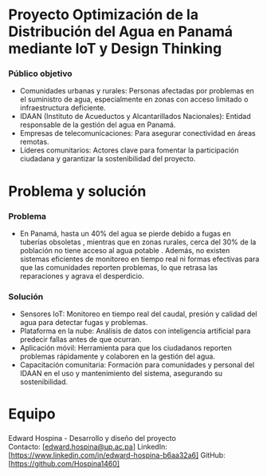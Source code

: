 <h1>Proyecto Optimización de la Distribución del Agua en Panamá mediante IoT y Design Thinking

### Público objetivo

- Comunidades urbanas y rurales: Personas afectadas por problemas en el suministro de agua, especialmente en zonas con acceso limitado o infraestructura deficiente.
- IDAAN (Instituto de Acueductos y Alcantarillados Nacionales): Entidad responsable de la gestión del agua en Panamá.
- Empresas de telecomunicaciones: Para asegurar conectividad en áreas remotas.
- Líderes comunitarios: Actores clave para fomentar la participación ciudadana y garantizar la sostenibilidad del proyecto.

<h1>Problema y solución

### Problema
  
- En Panamá, hasta un 40% del agua se pierde debido a fugas en tuberías obsoletas , mientras que en zonas rurales, cerca del 30% de la población no tiene acceso al agua potable . Además, no existen sistemas eficientes de monitoreo en tiempo real ni formas efectivas para que las comunidades reporten problemas, lo que retrasa las reparaciones y agrava el desperdicio.

### Solución

- Sensores IoT: Monitoreo en tiempo real del caudal, presión y calidad del agua para detectar fugas y problemas.
- Plataforma en la nube: Análisis de datos con inteligencia artificial para predecir fallas antes de que ocurran.
- Aplicación móvil: Herramienta para que los ciudadanos reporten problemas rápidamente y colaboren en la gestión del agua.
- Capacitación comunitaria: Formación para comunidades y personal del IDAAN en el uso y mantenimiento del sistema, asegurando su sostenibilidad.

<h1>Equipo
  
###
Edward Hospina - Desarrollo y diseño del proyecto  
Contacto: [edward.hospina@up.ac.pa]
LinkedIn: [https://www.linkedin.com/in/edward-hospina-b6aa32a6]
GitHub: [https://github.com/Hospina1460]
